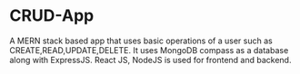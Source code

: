 # CRUD-App
A MERN stack based app that uses basic operations of a user such as CREATE,READ,UPDATE,DELETE. It uses MongoDB compass as a database along with ExpressJS. React JS, NodeJS is used for frontend and backend.
